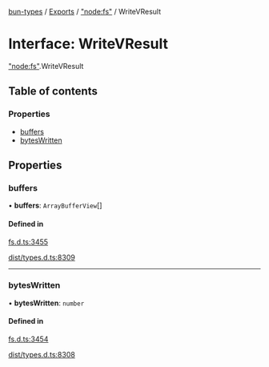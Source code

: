 [bun-types](https://github.com/oven-sh/bun-types/blob/master/api-docs/README.md) / [Exports](https://github.com/oven-sh/bun-types/blob/master/api-docs/modules.md) / ["node:fs"](https://github.com/oven-sh/bun-types/blob/master/api-docs/modules/node_fs_.md) / WriteVResult

# Interface: WriteVResult

["node:fs"](https://github.com/oven-sh/bun-types/blob/master/api-docs/modules/node_fs_.md).WriteVResult

## Table of contents

### Properties

- [buffers](https://github.com/oven-sh/bun-types/blob/master/api-docs/interfaces/node_fs_.WriteVResult.md#buffers)
- [bytesWritten](https://github.com/oven-sh/bun-types/blob/master/api-docs/interfaces/node_fs_.WriteVResult.md#byteswritten)

## Properties

### buffers

• **buffers**: `ArrayBufferView`[]

#### Defined in

[fs.d.ts:3455](https://github.com/valgaze/bun-types/blob/6f8dbf8/fs.d.ts#L3455)

[dist/types.d.ts:8309](https://github.com/valgaze/bun-types/blob/6f8dbf8/dist/types.d.ts#L8309)

___

### bytesWritten

• **bytesWritten**: `number`

#### Defined in

[fs.d.ts:3454](https://github.com/valgaze/bun-types/blob/6f8dbf8/fs.d.ts#L3454)

[dist/types.d.ts:8308](https://github.com/valgaze/bun-types/blob/6f8dbf8/dist/types.d.ts#L8308)
